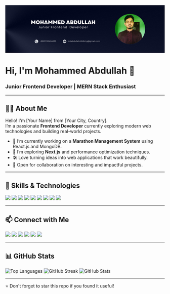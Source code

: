 <!-- Banner -->
<img src="https://raw.githubusercontent.com/Abdullah0604/Abdullah0604/refs/heads/main/github-banner.png" alt="banner" align="center" />

<h1>Hi, I'm Mohammed Abdullah 👋</h1>
<h3>Junior Frontend Developer | MERN Stack Enthusiast</h3>

---

## 👨‍💻 About Me

Hello! I'm [Your Name] from [Your City, Country].  
I’m a passionate **Frontend Developer** currently exploring modern web technologies and building real-world projects.

- 🔭 I’m currently working on a **Marathon Management System** using React.js and MongoDB.
- 🌱 I’m exploring **Next.js** and performance optimization techniques.
- 🛠️ Love turning ideas into web applications that work beautifully.
- 🤝 Open for collaboration on interesting and impactful projects.

---

## 🚀 Skills & Technologies

<p align="left">
  <img src="https://img.shields.io/badge/-HTML5-E34F26?logo=html5&logoColor=white" />
  <img src="https://img.shields.io/badge/-CSS3-1572B6?logo=css3&logoColor=white" />
  <img src="https://img.shields.io/badge/-JavaScript-F7DF1E?logo=javascript&logoColor=black" />
  <img src="https://img.shields.io/badge/-React-61DAFB?logo=react&logoColor=black" />
  <img src="https://img.shields.io/badge/-Node.js-339933?logo=node.js&logoColor=white" />
  <img src="https://img.shields.io/badge/-Express-000000?logo=express&logoColor=white" />
  <img src="https://img.shields.io/badge/-MongoDB-47A248?logo=mongodb&logoColor=white" />
  <img src="https://img.shields.io/badge/-Git-F05032?logo=git&logoColor=white" />
  <img src="https://img.shields.io/badge/-Tailwind_CSS-38B2AC?logo=tailwind-css&logoColor=white" />
</p>

---

## 📫 Connect with Me

<p>
  <a href="mailto:your-email@example.com"><img src="https://img.shields.io/badge/Email-D14836?style=flat&logo=gmail&logoColor=white" /></a>
  <a href="https://your-portfolio.com"><img src="https://img.shields.io/badge/Portfolio-000?style=flat&logo=vercel&logoColor=white" /></a>
  <a href="https://linkedin.com/in/yourprofile"><img src="https://img.shields.io/badge/LinkedIn-0077B5?style=flat&logo=linkedin&logoColor=white" /></a>
  <a href="https://facebook.com/yourprofile"><img src="https://img.shields.io/badge/Facebook-1877F2?style=flat&logo=facebook&logoColor=white" /></a>
  <a href="https://twitter.com/yourprofile"><img src="https://img.shields.io/badge/Twitter-1DA1F2?style=flat&logo=twitter&logoColor=white" /></a>
  <a href="https://leetcode.com/yourprofile"><img src="https://img.shields.io/badge/LeetCode-FFA116?style=flat&logo=leetcode&logoColor=black" /></a>
</p>

---

## 📊 GitHub Stats

<p align="left">
  <img src="https://github-readme-stats.vercel.app/api/top-langs/?username=yourUsername&layout=compact&theme=radical" alt="Top Languages" />
  <img src="https://github-readme-streak-stats.herokuapp.com/?user=yourUsername&theme=radical" alt="GitHub Streak" />
  <img src="https://github-readme-stats.vercel.app/api?username=yourUsername&show_icons=true&theme=radical" alt="GitHub Stats" />
</p>

---

⭐️ Don't forget to star this repo if you found it useful!

